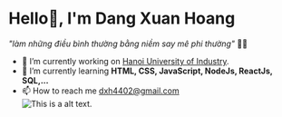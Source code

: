 # Hello👋, I'm Dang Xuan Hoang
																																	 
*"làm những điều bình thường bằng niềm say mê phi thường"* 🙆‍♂
- 🔭 I’m currently working on [Hanoi University of Industry](https://www.haui.edu.vn/vn).
- 🌱 I’m currently learning **HTML, CSS, JavaScript, NodeJs, ReactJs, SQL,...**                                                                            
- 📫 How to reach me dxh4402@gmail.com                                                                                     
![This is a alt text.](https://raw.githubusercontent.com/abhisheknaiidu/abhisheknaiidu/master/code.gif "This is a sample image.")
